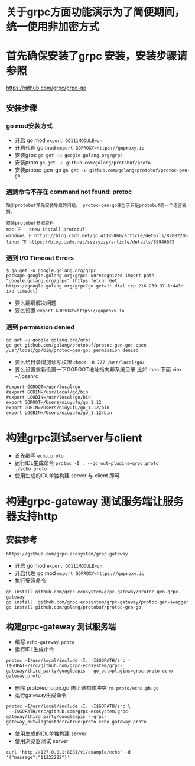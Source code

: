 # 关于grpc方面功能演示为了简便期间，统一使用非加密方式

# 首先确保安装了grpc 安装，安装步骤请参照
https://github.com/grpc/grpc-go

## 安装步骤
### go mod安装方式
- 开启 go mod `export GO111MODULE=on`
- 开启代理 go mod `export GOPROXY=https://goproxy.io`
- 安装grpc `go get -u google.golang.org/grpc`
- 安装proto `go get -u github.com/golang/protobuf/proto`
- 安装protoc-gen-go `go get -u github.com/golang/protobuf/protoc-gen-go`


### 遇到命令不存在 command not found: protoc

```
缺少protobuf预先安装导致的问题。 protoc-gen-go相当于只是protobuf的一个语言支持。

安装protobuf参照资料
mac 下   brew install protobuf
windows 下 https://blog.csdn.net/qq_41185868/article/details/82882206
linux 下 https://blog.csdn.net/sszzyzzy/article/details/89946075
```

### 遇到 I/O Timeout Errors

```
$ go get -u google.golang.org/grpc
package google.golang.org/grpc: unrecognized import path "google.golang.org/grpc" (https fetch: Get https://google.golang.org/grpc?go-get=1: dial tcp 216.239.37.1:443: i/o timeout)
```

- 要么翻墙解决问题
- 要么设置 `export GOPROXY=https://goproxy.io`

### 遇到 permission denied

```
go get -u google.golang.org/grpc
go get github.com/golang/protobuf/protoc-gen-go: open /usr/local/go/bin/protoc-gen-go: permission denied
```

- 要么给目录增加读写权限 `chmod -R 777 /usr/local/go/`
- 要么设置重新设置一下GOROOT地址指向非系统目录 
比如 mac 下面 
vim ~/.bashrc
```
#export GOROOT=/usr/local/go
#export GOBIN=/usr/local/go/bin
#export LGOBIN=/usr/local/go/bin
export GOROOT=/Users/niuyufu/go_1.12
export GOBIN=/Users/niuyufu/go_1.12/bin
export LGOBIN=/Users/niuyufu/go_1.12/bin
 ```

# 构建grpc测试server与client

- 首先编写 `echo.proto`
- 运行IDL生成命令
`protoc -I . --go_out=plugins=grpc:proto ./echo.proto`
- 使用生成的IDL单独构建 server 与 client 即可


# 构建grpc-gateway 测试服务端让服务器支持http

## 安装参考
`https://github.com/grpc-ecosystem/grpc-gateway`
- 开启 go mod `export GO111MODULE=on`
- 开启代理 go mod `export GOPROXY=https://goproxy.io`
- 执行安装命令

```
go install github.com/grpc-ecosystem/grpc-gateway/protoc-gen-grpc-gateway
go install  github.com/grpc-ecosystem/grpc-gateway/protoc-gen-swagger
go install github.com/golang/protobuf/protoc-gen-go
```

## 构建grpc-gateway 测试服务端

- 编写 `echo-gateway.proto`
- 运行IDL生成命令
```
protoc -I/usr/local/include -I. -I$GOPATH/src -I$GOPATH/src/github.com/grpc-ecosystem/grpc-gateway/third_party/googleapis --go_out=plugins=grpc:proto echo-gateway.proto
```
- 删除 proto/echo.pb.go 防止结构体冲突
`rm proto/echo.pb.go`
- 运行gateway生成命令
```
protoc -I/usr/local/include -I. -I$GOPATH/src \
  -I$GOPATH/src/github.com/grpc-ecosystem/grpc-gateway/third_party/googleapis --grpc-gateway_out=logtostderr=true:proto echo-gateway.proto
```
- 使用生成的IDL单独构建 server
- 使用浏览器测试 server
```
curl 'http://127.0.0.1:8081/v1/example/echo' -d '{"message":"11222222"}'
```
